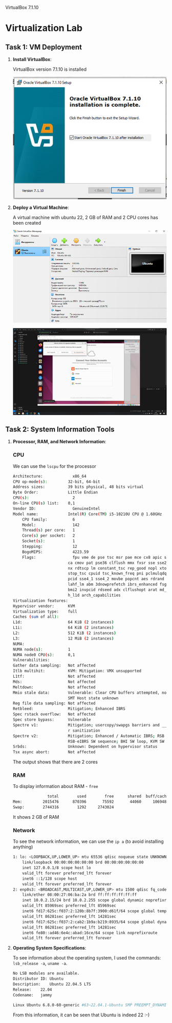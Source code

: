 VirtualBox 7.1.10

# Virtualization Lab

## Task 1: VM Deployment

1. **Install VirtualBox**:

    VirtualBox version 7.1.10 is installed

    ![alt text](images/installed.jpg)

2. **Deploy a Virtual Machine**:

    A virtual machine with ubuntu 22, 2 GB of RAM and 2 CPU cores has been created

    ![alt text](images/system.jpg)

    ![alt text](images/vm_ubuntu.jpg)

## Task 2: System Information Tools

1. **Processor, RAM, and Network Information**:

    ### CPU

    We can use the `lscpu` for the processor

    ```bash
    Architecture:             x86_64
    CPU op-mode(s):         32-bit, 64-bit
    Address sizes:          39 bits physical, 48 bits virtual
    Byte Order:             Little Endian
    CPU(s):                   2
    On-line CPU(s) list:    0,1
    Vendor ID:                GenuineIntel
    Model name:             Intel(R) Core(TM) i5-10210U CPU @ 1.60GHz
        CPU family:           6
        Model:                142
        Thread(s) per core:   1
        Core(s) per socket:   2
        Socket(s):            1
        Stepping:             12
        BogoMIPS:             4223.59
        Flags:                fpu vme de pse tsc msr pae mce cx8 apic sep mtrr pge m
                            ca cmov pat pse36 clflush mmx fxsr sse sse2 ht syscall
                            nx rdtscp lm constant_tsc rep_good nopl xtopology non
                            stop_tsc cpuid tsc_known_freq pni pclmulqdq ssse3 cx16
                            pcid sse4_1 sse4_2 movbe popcnt aes rdrand hypervisor
                            lahf_lm abm 3dnowprefetch ibrs_enhanced fsgsbase bmi1
                            bmi2 invpcid rdseed adx clflushopt arat md_clear flus
                            h_l1d arch_capabilities
    Virtualization features:  
    Hypervisor vendor:      KVM
    Virtualization type:    full
    Caches (sum of all):      
    L1d:                    64 KiB (2 instances)
    L1i:                    64 KiB (2 instances)
    L2:                     512 KiB (2 instances)
    L3:                     12 MiB (2 instances)
    NUMA:                     
    NUMA node(s):           1
    NUMA node0 CPU(s):      0,1
    Vulnerabilities:          
    Gather data sampling:   Not affected
    Itlb multihit:          KVM: Mitigation: VMX unsupported
    L1tf:                   Not affected
    Mds:                    Not affected
    Meltdown:               Not affected
    Mmio stale data:        Vulnerable: Clear CPU buffers attempted, no microcode;
                            SMT Host state unknown
    Reg file data sampling: Not affected
    Retbleed:               Mitigation; Enhanced IBRS
    Spec rstack overflow:   Not affected
    Spec store bypass:      Vulnerable
    Spectre v1:             Mitigation; usercopy/swapgs barriers and __user pointe
                            r sanitization
    Spectre v2:             Mitigation; Enhanced / Automatic IBRS; RSB filling; PB
                            RSB-eIBRS SW sequence; BHI SW loop, KVM SW loop
    Srbds:                  Unknown: Dependent on hypervisor status
    Tsx async abort:        Not affected
    ```

    The output shows that there are 2 cores

    ### RAM

    To display information about RAM - `free`

    ```bash
                   total        used        free      shared  buff/cache   available
    Mem:         2015476      870396       75592       44060     1069488      946876
    Swap:        2744316        1292     2743024
    ```

    It shows 2 GB of RAM

    ### Network

    To see the network information, we can use the `ip a` (to avoid installing anything)

    ```bash
    1: lo: <LOOPBACK,UP,LOWER_UP> mtu 65536 qdisc noqueue state UNKNOWN group default qlen 1000
        link/loopback 00:00:00:00:00:00 brd 00:00:00:00:00:00
        inet 127.0.0.1/8 scope host lo
        valid_lft forever preferred_lft forever
        inet6 ::1/128 scope host 
        valid_lft forever preferred_lft forever
    2: enp0s3: <BROADCAST,MULTICAST,UP,LOWER_UP> mtu 1500 qdisc fq_codel state UP group default qlen 1000
        link/ether 08:00:27:06:ba:2a brd ff:ff:ff:ff:ff:ff
        inet 10.0.2.15/24 brd 10.0.2.255 scope global dynamic noprefixroute enp0s3
        valid_lft 85969sec preferred_lft 85969sec
        inet6 fd17:625c:f037:2:120b:8b7f:3900:d61f/64 scope global temporary dynamic 
        valid_lft 86281sec preferred_lft 14281sec
        inet6 fd17:625c:f037:2:cab2:1b9a:b219:8935/64 scope global dynamic mngtmpaddr noprefixroute 
        valid_lft 86281sec preferred_lft 14281sec
        inet6 fe80::ad46:6e4c:abad:16ce/64 scope link noprefixroute 
        valid_lft forever preferred_lft forever
    ```

2. **Operating System Specifications**:

    To see information about the operating system, I used the commands: `lsb_release -a`, `uname -a`.

    ```bash
    No LSB modules are available.
    Distributor ID:	Ubuntu
    Description:	Ubuntu 22.04.5 LTS
    Release:	22.04
    Codename:	jammy
    ```

    ```bash
    Linux Ubuntu 6.8.0-60-generic #63~22.04.1-Ubuntu SMP PREEMPT_DYNAMIC Tue Apr 22 19:00:15 UTC 2 x86_64 x86_64 x86_64 GNU/Linux
    ```

    From this information, it can be seen that Ubuntu is indeed 22 :-)

